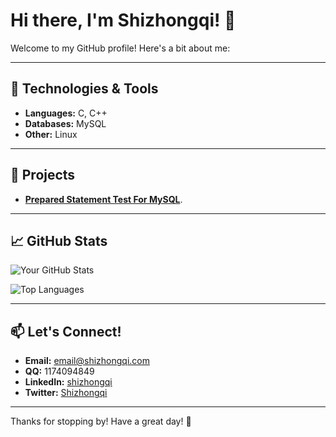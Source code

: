 # Hi there, I'm Shizhongqi! 👋

Welcome to my GitHub profile! Here's a bit about me:

---

## 🔧 Technologies & Tools
- **Languages:** C, C++
- **Databases:** MySQL
- **Other:** Linux

---

## 🌟 Projects
- [**Prepared Statement Test For MySQL**](https://github.com/ishizhongqi/Prepared-Statement-Test-For-MySQL).

---

## 📈 GitHub Stats
![Your GitHub Stats](https://github-readme-stats.vercel.app/api?username=ishizhongqi&show_icons=true&theme=radical)

![Top Languages](https://github-readme-stats.vercel.app/api/top-langs/?username=ishizhongqi&layout=compact&theme=radical)

---

## 📫 Let's Connect!
- **Email:** email@shizhongqi.com
- **QQ:** 1174094849
- **LinkedIn:** [shizhongqi](https://www.linkedin.com/in/shizhongqi)
- **Twitter:** [Shizhongqi](https://x.com/ishizhongqi)

---

Thanks for stopping by! Have a great day! 🌟
